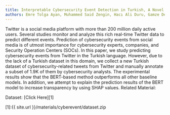 ```yaml
---
title: Interpretable Cybersecurity Event Detection in Turkish, A Novel Dataset
authors: Emre Tolga Ayan, Muhammed Said Zengin, Hacı Ali Duru, Gamze Deniz and Batuhan Bardak
---
```


Twitter is a social media platform with more than 200 million daily active users. Several studies monitor and analyze this rich real-time Twitter data to predict different events. Prediction of cybersecurity events from social media is of utmost importance for cybersecurity experts, companies, and Security Operation Centers (SOCs). In this paper, we study predicting cybersecurity events from Twitter in the Turkish language. However, due to the lack of a Turkish dataset in this domain, we collect a new Turkish dataset of cybersecurity-related tweets from Twitter and manually annotate a subset of 1.9K of them by cybersecurity analysts. The experimental results show that the BERT-based method outperforms all other baseline models. In addition, we attempt to explain the prediction results of the BERT model to increase transparency by using SHAP values. 
Related Material:

Dataset: [Click Here][1]

[1]:{{ site.url }}/materials/cyberevent/dataset.zip

